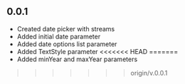 ## 0.0.1
* Created date picker with streams
* Added initial date parameter
* Added date options list parameter
* Added TextStyle parameter
<<<<<<< HEAD
=======
* Added minYear and maxYear parameters
>>>>>>> origin/v.0.0.1

